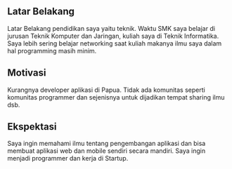 [//]: # (Ceritakan sedikit tentang latar belakangmu seperti pendidikan terakhir atau pekerjaan sebelumnya)
## Latar Belakang
Latar Belakang pendidikan saya yaitu teknik. Waktu SMK saya belajar di jurusan Teknik Komputer dan Jaringan, kuliah saya di Teknik Informatika.
Saya lebih sering belajar networking saat kuliah makanya ilmu saya dalam hal programming masih minim.

[//]: # (Motivasi apa yang mendorongmu untuk ikut program coding bootcamp di Hacktiv8?)
## Motivasi
Kurangnya developer aplikasi di Papua. Tidak ada komunitas seperti komunitas programmer dan sejenisnya untuk dijadikan tempat sharing ilmu dsb.

[//]: # (Beri tahu kami, apa yang ingin kamu dapatkan di Hacktiv8 dan apa yang ingin kamu capai setelah lulus dari sini?)
## Ekspektasi
Saya ingin memahami ilmu tentang pengembangan aplikasi dan bisa membuat aplikasi web dan mobile sendiri secara mandiri. Saya ingin menjadi programmer dan kerja di Startup.

[//]: # (Apakah ada hal lain yang ingin disampaikan? Bila ada, kamu bebas untuk menuliskannya)
